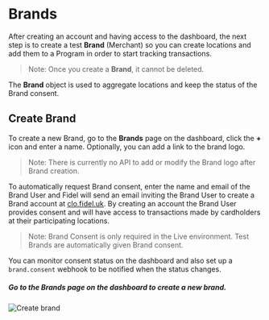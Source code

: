 # Brands

After creating an account and having access to the dashboard, the next step is to create a test **Brand** (Merchant) so you can create locations and add them to a Program in order to start tracking transactions. 

>Note: Once you create a **Brand**, it cannot be deleted.

The **Brand** object is used to aggregate locations and keep the status of the Brand consent. 

## Create Brand

To create a new Brand, go to the **Brands** page on the dashboard, click the **+** icon and enter a name. Optionally, you can add a link to the brand logo.
>Note: There is currently no API to add or modify the Brand logo after Brand creation.

To automatically request Brand consent, enter the name and email of the Brand User and Fidel will send an email inviting the Brand User to create a Brand account at [clo.fidel.uk](https://clo.fidel.uk). By creating an account the Brand User provides consent and will have access to transactions made by cardholders at their participating locations.

>Note: Brand Consent is only required in the Live environment. Test Brands are automatically given Brand consent.

You can monitor consent status on the dashboard and also set up a `brand.consent` webhook to be notified when the status changes.

##### Go to the Brands page on the dashboard to create a new brand.

![Create brand](https://docs.fidel.uk/assets/images/create-brand.png "Create brand")
